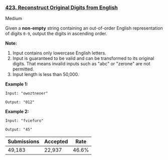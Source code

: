 ### [423. Reconstruct Original Digits from English](https://leetcode.com/problems/reconstruct-original-digits-from-english/)

Medium

Given a __non-empty__ string containing an out-of-order English representation of digits `` 0-9 ``, output the digits in ascending order.

__Note:__  

1.   Input contains only lowercase English letters.
2.   Input is guaranteed to be valid and can be transformed to its original digits. That means invalid inputs such as "abc" or "zerone" are not permitted.
3.   Input length is less than 50,000.

__Example 1:__  

```
Input: "owoztneoer"

Output: "012"
```

__Example 2:__  

```
Input: "fviefuro"

Output: "45"
```

| Submissions    | Accepted     | Rate   |
| -------------- | ------------ | ------ |
| 49,183 | 22,937 | 46.6% |